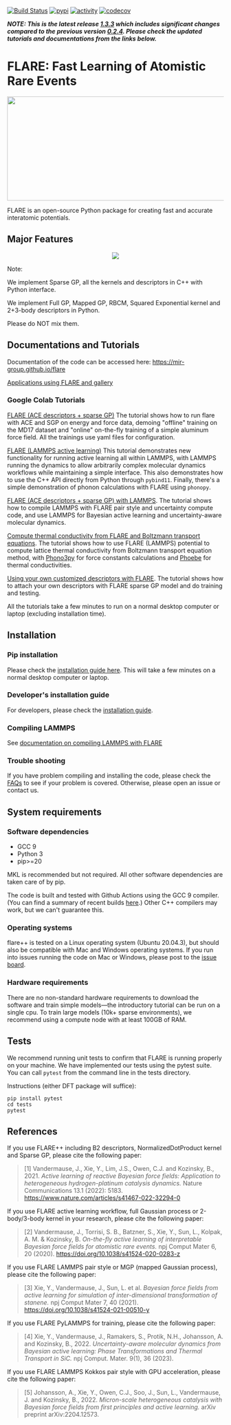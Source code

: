 [![Build Status](https://github.com/mir-group/flare/actions/workflows/flare.yml/badge.svg)](https://github.com/mir-group/flare/actions) [![pypi](https://img.shields.io/pypi/v/mir-flare)](https://pypi.org/project/mir-flare/) [![activity](https://img.shields.io/github/commit-activity/m/mir-group/flare)](https://github.com/mir-group/flare/commits/master) [![codecov](https://codecov.io/gh/mir-group/flare/branch/master/graph/badge.svg)](https://codecov.io/gh/mir-group/flare)

***NOTE: This is the latest release [1.3.3](https://github.com/mir-group/flare/releases/tag/1.3.3) which includes significant changes compared to the previous version [0.2.4](https://github.com/mir-group/flare/releases/tag/0.2.4). Please check the updated tutorials and documentations from the links below.***

# FLARE: Fast Learning of Atomistic Rare Events

<p align="center">
  <img width="527" height="242" src="https://github.com/mir-group/flare/blob/master/docs/images/Flare_logo.png?raw=true">
</p>

FLARE is an open-source Python package for creating fast and accurate interatomic potentials.

## Major Features

<p align="center">
  <img src="https://github.com/mir-group/flare/blob/development/docs/images/Flare_features.jpg?raw=true">
</p>

Note:

We implement Sparse GP, all the kernels and descriptors in C++ with Python interface.

We implement Full GP, Mapped GP, RBCM, Squared Exponential kernel and 2+3-body descriptors in Python.

Please do NOT mix them.

## Documentations and Tutorials

Documentation of the code can be accessed here: https://mir-group.github.io/flare

[Applications using FLARE and gallery](https://mir-group.github.io/flare/related.html)

### Google Colab Tutorials

[FLARE (ACE descriptors + sparse GP)](https://colab.research.google.com/drive/1QcHf5FVU_juZOvQ49FliJVzhon8MJ6PO)
The tutorial shows how to run flare with ACE and SGP on energy and force data, demoing "offline" training on the MD17 dataset and "online" on-the-fly training of a simple aluminum force field. All the trainings use yaml files for configuration.

[FLARE (LAMMPS active learning)](https://bit.ly/flarelmpotf)
This tutorial demonstrates new functionality for running active learning all within LAMMPS, with LAMMPS running the dynamics to allow arbitrarily complex molecular dynamics workflows while maintaining a simple interface. This also demonstrates how to use the C++ API directly from Python through `pybind11`. Finally, there's a simple demonstration of phonon calculations with FLARE using `phonopy`.

[FLARE (ACE descriptors + sparse GP) with LAMMPS](https://colab.research.google.com/drive/1qgGlfu1BlXQgSrnolS4c4AYeZ-2TaX5Y).
The tutorial shows how to compile LAMMPS with FLARE pair style and uncertainty compute code, and use LAMMPS for Bayesian active learning and uncertainty-aware molecular dynamics.

[Compute thermal conductivity from FLARE and Boltzmann transport equations](https://phoebe.readthedocs.io/en/develop/tutorials/mlPhononTransport.html).
The tutorial shows how to use FLARE (LAMMPS) potential to compute lattice thermal conductivity from Boltzmann transport equation method, with [Phono3py](https://phonopy.github.io/phono3py/) for force constants calculations and [Phoebe](https://mir-group.github.io/phoebe/) for thermal conductivities.

[Using your own customized descriptors with FLARE](https://colab.research.google.com/drive/1VzbIPmx1z-uygKstOYTj2Nqr53AMC5NL?usp=sharing).
The tutorial shows how to attach your own descriptors with FLARE sparse GP model and do training and testing.

All the tutorials take a few minutes to run on a normal desktop computer or laptop (excluding installation time).

## Installation
### Pip installation
Please check the [installation guide here](https://mir-group.github.io/flare/installation/install.html).
This will take a few minutes on a normal desktop computer or laptop.

### Developer's installation guide
For developers, please check the [installation guide](https://mir-group.github.io/flare/installation/install.html#developer-s-installation-guide).

### Compiling LAMMPS
See [documentation on compiling LAMMPS with FLARE](https://mir-group.github.io/flare/installation/lammps.html)

### Trouble shooting
If you have problem compiling and installing the code, please check the [FAQs](https://mir-group.github.io/flare/installation/install.html#trouble-shooting) to see if your problem is covered. Otherwise, please open an issue or contact us.

## System requirements
### Software dependencies
* GCC 9
* Python 3
* pip>=20

MKL is recommended but not required. All other software dependencies are taken care of by pip.

The code is built and tested with Github Actions using the GCC 9 compiler. (You can find a summary of recent builds [here](https://github.com/mir-group/flare/actions).) Other C++ compilers may work, but we can't guarantee this.

### Operating systems
flare++ is tested on a Linux operating system (Ubuntu 20.04.3), but should also be compatible with Mac and Windows operating systems. If you run into issues running the code on Mac or Windows, please post to the [issue board](https://github.com/mir-group/flare/issues).

### Hardware requirements
There are no non-standard hardware requirements to download the software and train simple models&mdash;the introductory tutorial can be run on a single cpu. To train large models (10k+ sparse environments), we recommend using a compute node with at least 100GB of RAM.

## Tests
We recommend running unit tests to confirm that FLARE is running properly on your machine. We have implemented our tests using the pytest suite. You can call `pytest` from the command line in the tests directory.

Instructions (either DFT package will suffice):
```
pip install pytest
cd tests
pytest
```

## References
If you use FLARE++ including B2 descriptors, NormalizedDotProduct kernel and Sparse GP, please cite the following paper:

  > [1] Vandermause, J., Xie, Y., Lim, J.S., Owen, C.J. and Kozinsky, B., 2021. *Active learning of reactive Bayesian force fields: Application to heterogeneous hydrogen-platinum catalysis dynamics.* Nature Communications 13.1 (2022): 5183. https://www.nature.com/articles/s41467-022-32294-0

If you use FLARE active learning workflow, full Gaussian process or 2-body/3-body kernel in your research, please cite the following paper:

  > [2] Vandermause, J., Torrisi, S. B., Batzner, S., Xie, Y., Sun, L., Kolpak, A. M. & Kozinsky, B. *On-the-fly active learning of interpretable Bayesian force fields for atomistic rare events.* npj Comput Mater 6, 20 (2020). https://doi.org/10.1038/s41524-020-0283-z

If you use FLARE LAMMPS pair style or MGP (mapped Gaussian process), please cite the following paper:

  > [3] Xie, Y., Vandermause, J., Sun, L. et al. *Bayesian force fields from active learning for simulation of inter-dimensional transformation of stanene.* npj Comput Mater 7, 40 (2021). https://doi.org/10.1038/s41524-021-00510-y

If you use FLARE PyLAMMPS for training, please cite the following paper:

  > [4] Xie, Y., Vandermause, J., Ramakers, S., Protik, N.H., Johansson, A. and Kozinsky, B., 2022. *Uncertainty-aware molecular dynamics from Bayesian active learning: Phase Transformations and Thermal Transport in SiC.* npj Comput. Mater. 9(1), 36 (2023).

If you use FLARE LAMMPS Kokkos pair style with GPU acceleration, please cite the following paper:

  > [5] Johansson, A., Xie, Y., Owen, C.J., Soo, J., Sun, L., Vandermause, J. and Kozinsky, B., 2022. *Micron-scale heterogeneous catalysis with Bayesian force fields from first principles and active learning.* arXiv preprint arXiv:2204.12573.
